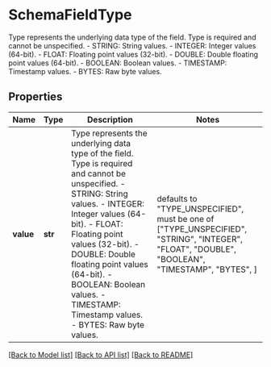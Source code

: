 # SchemaFieldType

Type represents the underlying data type of the field. Type is required and cannot be unspecified.   - STRING: String values.  - INTEGER: Integer values (64-bit).  - FLOAT: Floating point values (32-bit).  - DOUBLE: Double floating point values (64-bit).  - BOOLEAN: Boolean values.  - TIMESTAMP: Timestamp values.  - BYTES: Raw byte values.

## Properties
Name | Type | Description | Notes
------------ | ------------- | ------------- | -------------
**value** | **str** | Type represents the underlying data type of the field. Type is required and cannot be unspecified.   - STRING: String values.  - INTEGER: Integer values (64-bit).  - FLOAT: Floating point values (32-bit).  - DOUBLE: Double floating point values (64-bit).  - BOOLEAN: Boolean values.  - TIMESTAMP: Timestamp values.  - BYTES: Raw byte values. | defaults to "TYPE_UNSPECIFIED",  must be one of ["TYPE_UNSPECIFIED", "STRING", "INTEGER", "FLOAT", "DOUBLE", "BOOLEAN", "TIMESTAMP", "BYTES", ]

[[Back to Model list]](../README.md#documentation-for-models) [[Back to API list]](../README.md#documentation-for-api-endpoints) [[Back to README]](../README.md)


